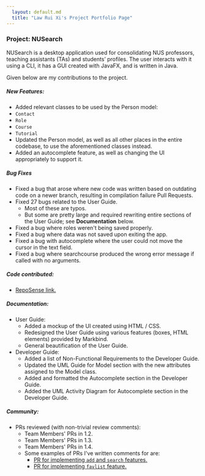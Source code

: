 ```yaml
---
  layout: default.md
  title: "Law Rui Xi's Project Portfolio Page"
---
```


### Project: NUSearch

NUSearch is a desktop application used for consolidating NUS professors, teaching assistants (TAs) and students’ profiles. The user interacts with it using a CLI, it has a GUI created with JavaFX, and is written in Java.

Given below are my contributions to the project.

##### **New Features**: 
- Added relevant classes to be used by the Person model:
 - `Contact`
 - `Role`
 - `Course`
 - `Tutorial`
- Updated the Person model, as well as all other places in the entire codebase, to use the aforementioned classes instead.
- Added an autocomplete feature, as well as changing the UI appropriately to support it.

##### **Bug Fixes**
- Fixed a bug that arose where new code was written based on outdating code on a newer branch, resulting in compilation failure Pull Requests.
- Fixed 27 bugs related to the User Guide.
    - Most of these are typos.
    - But some are pretty large and required rewriting entire sections of the User Guide; see **Documentation** below.
- Fixed a bug where roles weren't being saved properly.
- Fixed a bug where data was not saved upon exiting the app.
- Fixed a bug with autocomplete where the user could not move the cursor in the text field.
- Fixed a bug where searchcourse produced the wrong error message if called with no arguments.

##### **Code contributed**: 
- [RepoSense link.](https://nus-cs2103-ay2324s1.github.io/tp-dashboard/?search=lawruixi&breakdown=true)

##### **Documentation**:
  * User Guide:
    * Added a mockup of the UI created using HTML / CSS.
    * Redesigned the User Guide using various features (boxes, HTML elements) provided by Markbind.
    * General beautification of the User Guide.
  * Developer Guide:
    * Added a list of Non-Functional Requirements to the Developer Guide.
    * Updated the UML Guide for Model section with the new attributes assigned to the Model class.
    * Added and formatted the Autocomplete section in the Developer Guide.
    * Added the UML Activity Diagram for Autocomplete section in the Developer Guide.

##### **Community**:
  * PRs reviewed (with non-trivial review comments):
    - Team Members' PRs in 1.2.
    - Team Members' PRs in 1.3.
    - Team Members' PRs in 1.4.
    - Some examples of PRs I've written comments for are:
        - [PR for implementing `add` and `search` features.](https://github.com/AY2324S1-CS2103T-F08-0/tp/pull/78)
        - [PR for implementing `favlist` feature.](https://github.com/AY2324S1-CS2103T-F08-0/tp/pull/152)
